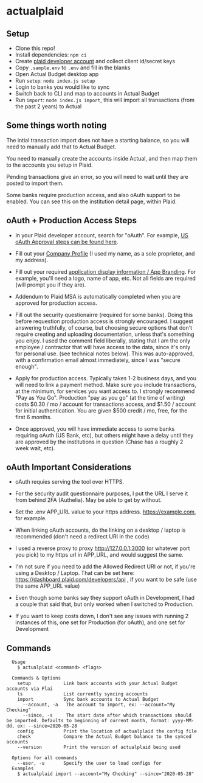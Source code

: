 # actualplaid

## Setup

-   Clone this repo!
-   Install dependencies: `npm ci`
-   Create [plaid developer account](https://dashboard.plaid.com/overview/development) and collect client id/secret keys
-   Copy `.sample.env` to `.env` and fill in the blanks
-   Open Actual Budget desktop app
-   Run `setup`: `node index.js setup`
-   Login to banks you would like to sync
-   Switch back to CLI and map to accounts in Actual Budget
-   Run `import`: `node index.js import`, this will import all transactions (from the past 2 years) to Actual

## Some things worth noting

The intial transaction import does not have a starting balance, so you will need to manually add that to Actual Budget.

You need to manually create the accounts inside Actual, and then map them to the accounts you setup in Plaid.

Pending transactions give an error, so you will need to wait until they are posted to import them.

Some banks require production access, and also oAuth support to be enabled. You can see this on the institution detail page, within Plaid.

## oAuth + Production Access Steps

- In your Plaid developer account, search for "oAuth". For example, [US oAuth Approval steps can be found here](https://dashboard.plaid.com/settings/compliance/us-oauth-institutions).


- Fill out your [Company Profile](https://dashboard.plaid.com/settings/company/profile) (I used my name, as a sole proprietor, and my address).

- Fill out your required [application display information / App Branding](https://dashboard.plaid.com/settings/company/app-branding). For example, you'll need a logo, name of app, etc. Not all fields are required (will prompt you if they are).

- Addendum to Plaid MSA is automatically completed when you are approved for production access.

- Fill out the security questionairre (required for some banks). Doing this before requestion production access is strongly encouraged. I suggest answering truthfully, of course, but choosing secure options that don't require creating and uploading documentation, unless that's something you enjoy. I used the comment field liberally, stating that I am the only employee / contractor that will have access to the data, since it's only for personal use.  (see technical notes below). This was auto-approved, with a confirmation email almost immediately, since I was "secure enough".

- Apply for production access. Typically takes 1-2 business days, and you will need to link a payment method. Make sure you include transactions, at the minimum, for services you want access to. I strongly recommend "Pay as You Go". Production "pay as you go" (at the time of writing) costs $0.30 / mo / account for transactions access, and $1.50 / account for initial authentication. You are given $500 credit / mo, free, for the first 6 months.

- Once approved, you will have immediate access to some banks requiring oAuth (US Bank, etc), but others might have a delay until they are approved by the institutions in question (Chase has a roughly 2 week wait, etc).

## oAuth Important Considerations

- oAuth requies serving the tool over HTTPS. 

- For the security audit questionnaire purposes, I put the URL I serve it from behind 2FA (Authelia). May be able to get by without.

- Set the .env APP_URL value to your https address. https://example.com, for example.

- When linking oAuth accounts, do the linking on a desktop / laptop is recommended (don't need a redirect URI in the code)

- I used a reverse proxy to proxy http://127.0.0.1:3000 (or whatever port you pick) to my https url in APP_URL, and would suggest the same.

- I'm not sure if you need to add the Allowed Redirect URI or not, if you're using a Desktop / Laptop. That can be set here: https://dashboard.plaid.com/developers/api , if you want to be safe (use the same APP_URL value)

- Even though some banks say they support oAuth in Development, I had a couple that said that, but only worked when I switched to Production.

- If you want to keep costs down, I don't see any issues with running 2 instances of this, one set for Production (for oAuth), and one set for Development

## Commands


```
  Usage
    $ actualplaid <command> <flags>

  Commands & Options
    setup            Link bank accounts with your Actual Budget accounts via Plai
    ls               List currently syncing accounts
    import           Sync bank accounts to Actual Budget
      --account, -a   The account to import, ex: --account="My Checking"
      --since, -s     The start date after which transactions should be imported. Defaults to beginning of current month, format: yyyy-MM-dd, ex: --since=2020-05-28
    config           Print the location of actualplaid the config file
    check            Compare the Actual Budget balance to the synced accounts
    --version        Print the version of actualplaid being used

  Options for all commands
    --user, -u       Specify the user to load configs for
  Examples
    $ actualplaid import --account="My Checking" --since="2020-05-28"
```

